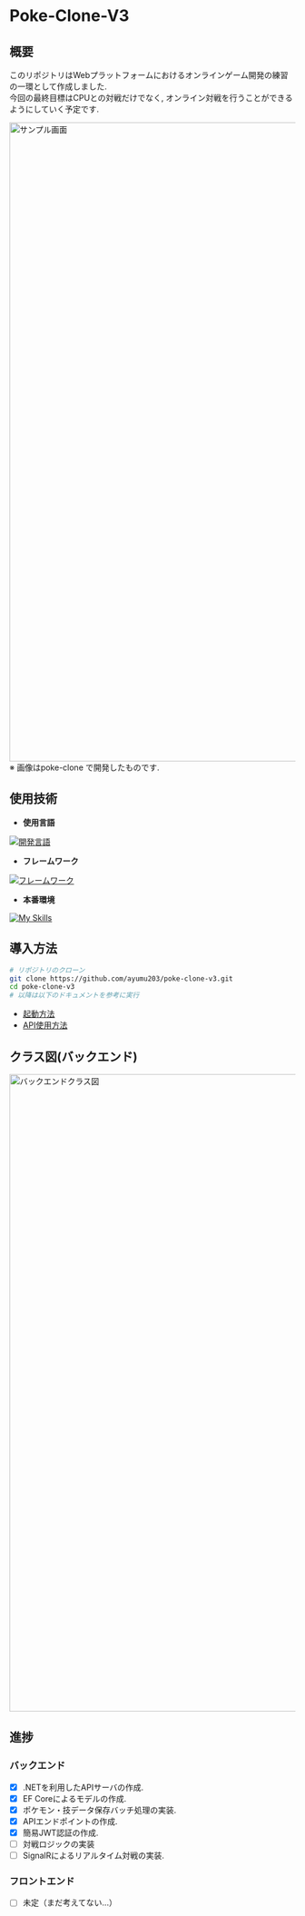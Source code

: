 # Poke-Clone-V3

## 概要

このリポジトリはWebプラットフォームにおけるオンラインゲーム開発の練習の一環として作成しました. \
今回の最終目標はCPUとの対戦だけでなく, オンライン対戦を行うことができるようにしていく予定です. 

<img width="2159" height="1126" alt="サンプル画面" src="https://github.com/user-attachments/assets/e850496e-d3cc-4226-a4fa-fdd49f910046" />
※ 画像はpoke-clone で開発したものです.

## 使用技術

- **使用言語**

[![開発言語](https://skillicons.dev/icons?i=ts,cs)](https://skillicons.dev)

- **フレームワーク**

[![フレームワーク](https://skillicons.dev/icons?i=react,nextjs,dotnet&theme=light)](https://skillicons.dev)

- **本番環境**

[![My Skills](https://skillicons.dev/icons?i=azure,vercel&theme=light)](https://skillicons.dev)

## 導入方法

```bash
# リポジトリのクローン
git clone https://github.com/ayumu203/poke-clone-v3.git
cd poke-clone-v3
# 以降は以下のドキュメントを参考に実行
```

- [起動方法](https://github.com/ayumu203/poke-clone-v3/blob/main/docs/%E8%B5%B7%E5%8B%95%E6%96%B9%E6%B3%95%E7%AD%89.md)
- [API使用方法](https://github.com/ayumu203/poke-clone-v3/blob/feature/api-endpoints/docs/API%E6%A4%9C%E8%A8%BC.md)

## クラス図(バックエンド)

<img width="1656" height="1123" alt="バックエンドクラス図" src="https://github.com/user-attachments/assets/be29eda6-6a46-42ef-90a7-b0426e4e828c" />

## 進捗

### バックエンド

- [x] .NETを利用したAPIサーバの作成.
- [x] EF Coreによるモデルの作成.
- [x] ポケモン・技データ保存バッチ処理の実装.
- [x] APIエンドポイントの作成.
- [x] 簡易JWT認証の作成.
- [ ] 対戦ロジックの実装
- [ ] SignalRによるリアルタイム対戦の実装.

### フロントエンド

- [ ] 未定（まだ考えてない...）
